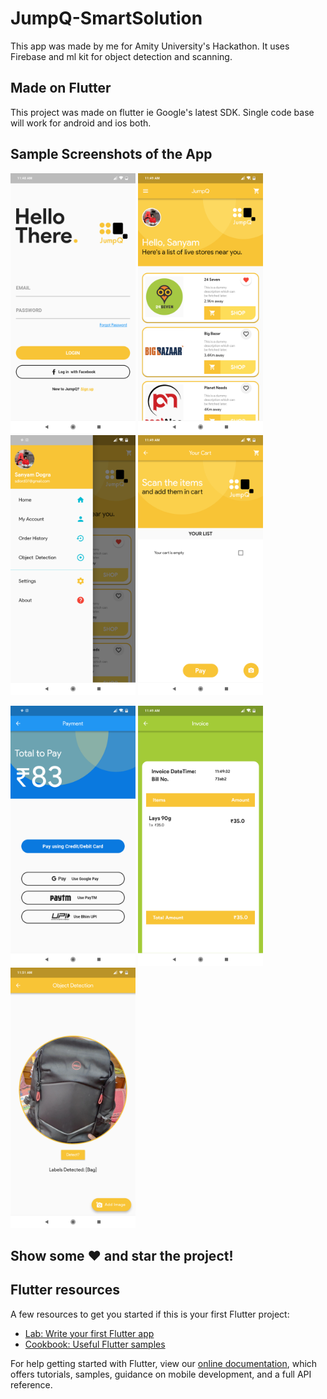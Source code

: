 # JumpQ-SmartSolution

This app was made by me for Amity University's Hackathon. It uses Firebase and ml kit for object detection and scanning.

## Made on Flutter

This project was made on flutter ie Google's latest SDK. Single code base will work for android and ios both.

## Sample Screenshots of the App
<p float="left">
  <img src="screenshots/loginPage.png" width="200" />
  <img src="screenshots/landingPage.png" width="200" /> 
  <img src="screenshots/drawer.png" width="200" />
  <img src="screenshots/scan.png" width="200" />
</p>
<p float="left">
  <img src="screenshots/paymentScreen.png" width="200" />
  <img src="screenshots/invoice.png" width="200" />
  <img src="screenshots/objectDetection.png" width="200" /> 
</p>

## Show some ❤️ and star the project!

## Flutter resources

A few resources to get you started if this is your first Flutter project:

- [Lab: Write your first Flutter app](https://flutter.io/docs/get-started/codelab)
- [Cookbook: Useful Flutter samples](https://flutter.io/docs/cookbook)

For help getting started with Flutter, view our 
[online documentation](https://flutter.io/docs), which offers tutorials, 
samples, guidance on mobile development, and a full API reference.
